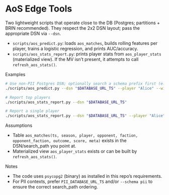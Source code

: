 # AoS Edge Tools

Two lightweight scripts that operate close to the DB (Postgres; partitions + BRIN recommended). They respect the 2x2 DSN layout; pass the appropriate DSN via `--dsn`.

- `scripts/aos_predict.py`: loads `aos_matches`, builds rolling features per player, trains a logistic regression, and prints AUC/accuracy.
- `scripts/aos_stats_report.py`: prints player stats from `aos_player_stats` (materialized view). If the MV isn’t present, it attempts to call `refresh_aos_stats()`.

Examples

```bash
# Use non-PII Postgres DSN; optionally search a schema prefix first (e.g., pii)
./scripts/aos_predict.py --dsn "$DATABASE_URL_TS" --player "Alice" --window 12

# Report top players
./scripts/aos_stats_report.py --dsn "$DATABASE_URL_TS"

# Report a single player
./scripts/aos_stats_report.py --dsn "$DATABASE_URL_TS" --player "Alice"
```

Assumptions

- Table `aos_matches(ts, season, player, opponent, faction, opponent_faction, outcome, score, meta)` exists in the DSN/search_path you point at.
- Materialized view `aos_player_stats` exists or can be built by `refresh_aos_stats()`.

Notes

- The code uses `psycopg2` (binary) as installed in this repo’s requirements.
- For PII contexts, prefer `PII_DATABASE_URL_TS` and/or `--schema pii` to ensure the correct search_path ordering.
